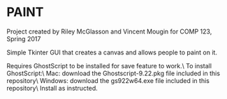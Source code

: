 
#             PAINT               #

Project created by Riley McGlasson and Vincent Mougin for COMP 123, Spring 2017

Simple Tkinter GUI that creates a canvas and allows people to paint on it.

Requires GhostScript to be installed for save feature to work.\\
  To install GhostScript:\\
    Mac: download the Ghostscript-9.22.pkg file included in this repository\\
    Windows: download the gs922w64.exe file included in this repository\\
    Install as instructed.
